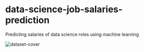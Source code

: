 # data-science-job-salaries-prediction
Predicting salaries of data science roles using machine learning

![dataset-cover](https://user-images.githubusercontent.com/71832907/197188215-8e559069-12b7-4b8f-88b2-294cae2866fb.jpg)
